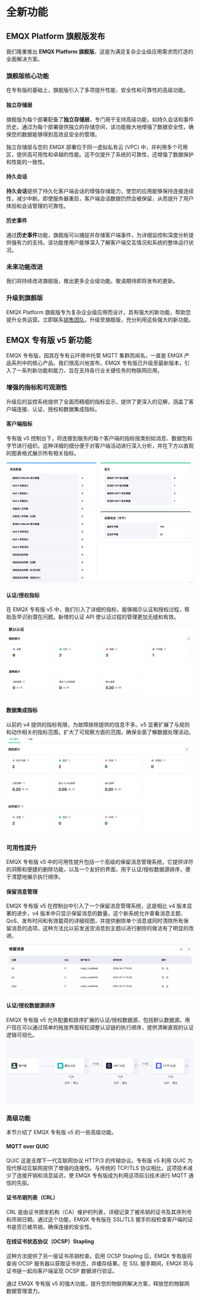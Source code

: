 # 全新功能

## EMQX Platform 旗舰版发布

我们隆重推出 **EMQX Platform 旗舰版**，这是为满足复杂企业级应用需求而打造的全面解决方案。

### 旗舰版核心功能

在专有版的基础上，旗舰版引入了多项提升性能、安全性和可靠性的高级功能。

#### 独立存储层

旗舰版为每个部署配备了**独立存储层**，专门用于支持高级功能，如持久会话和事件历史。通过为每个部署提供独立的存储空间，该功能极大地增强了数据安全性，确保您的数据能够得到高效且安全的管理。

独立存储层与您的 EMQX 部署位于同一虚拟私有云 (VPC) 中，并利用多个可用区，提供高可用性和卓越的性能。这不仅提升了系统的可靠性，还增强了数据保护和性能的一致性。

#### 持久会话

**持久会话**提供了持久化客户端会话的增强存储能力，使您的应用能够保持连接连续性，减少中断。即使服务器重启，客户端会话数据仍然会被保留，从而提升了用户体验和会话管理的可靠性。

#### 历史事件

通过**历史事件**功能，旗舰版可以捕捉并存储客户端事件，为详细监控和深度分析提供强有力的支持。该功能使用户能够深入了解客户端交互情况和系统的整体运行状况。

### 未来功能改进

我们将持续改进旗舰版，推出更多企业级功能。敬请期待即将发布的更新。

### 升级到旗舰版

EMQX Platform 旗舰版专为复杂企业级应用而设计，具有强大的新功能，帮助您提升业务运营。立即联系[销售团队](https://www.emqx.com/zh/contact?product=cloud&productEdition=Premium)，升级至旗舰版，充分利用这些强大的新功能。

## EMQX 专有版 v5 新功能

EMQX 专有版，因其在专有云环境中托管 MQTT 集群而闻名，一直是 EMQX 产品系列中的核心产品。我们很高兴地宣布，EMQX 专有版已升级至最新版本，引入了一系列新功能和能力，旨在支持各行业关键任务的物联网应用。

### 增强的指标和可观测性

升级后的监控系统提供了全面而精细的指标显示，提供了更深入的见解，涵盖了客户端连接、认证、授权和数据集成指标。

#### 客户端指标

专有版 v5 控制台下，将连接到服务的每个客户端的指标按类别如消息、数据包和字节进行组织。这种详细的细分便于对客户端活动进行深入分析，并在下方以直观的图表格式展示所有相关指标。

![新功能](./_assets/new_client.png)

#### 认证/授权指标

在 EMQX 专有版 v5 中，我们引入了详细的指标，能够揭示认证和授权过程，帮助及早识别潜在问题。新增的认证 API 使认证过程的管理更加无缝和有效。 

![新功能](./_assets/new_authentication.png)

#### 数据集成指标

以前的 v4 提供的指标有限，为故障排除提供的信息不多。v5 显著扩展了与规则和动作相关的指标范围，扩大了可观察方面的范围，确保全面了解数据处理活动。 ![新功能](./_assets/new_integration.png)

### 可用性提升

EMQX 专有版 v5 中的可用性提升包括一个高级的保留消息管理系统，它提供详尽的洞察和便捷的删除功能，以及一个友好的界面，用于认证/授权数据源排序，便于清楚地展示执行顺序。

#### 保留消息管理

EMQX 专有版 v5 在控制台中引入了一个保留消息管理系统，这是相比 v4 版本显著的进步，v4 版本中只显示保留消息的数量。这个新系统允许查看消息主题、QoS、发布时间和有效载荷的详细视图，并提供删除单个消息或同时清除所有保留消息的选项。这种方法比以前发送空消息到主题以进行删除的做法有了明显的改进。 

![新功能](./_assets/new_retained.png)

#### 认证/授权数据源排序

EMQX 专有版 v5 允许配置和排序扩展的认证/授权数据源，包括默认数据源。用户现在可以通过简单的拖放界面轻松调整认证链的执行顺序，提供清晰直观的认证逻辑可视化。 ![新功能](./_assets/new_auth_order.png)

### 高级功能

本节介绍了 EMQX 专有版 v5 的一些高级功能。

#### MQTT over QUIC

QUIC 这是支撑下一代互联网协议 HTTP/3 的传输协议。专有版 v5 利用 QUIC 为现代移动互联网提供了增强的连接性。与传统的 TCP/TLS 协议相比，这项技术减少了连接开销和消息延迟，使 EMQX 专有版成为利用这项前沿技术进行 MQTT 通信的先驱。

#### 证书吊销列表（CRL）

CRL 是由证书颁发机构（CA）维护的列表，详细记录了被吊销的证书及其序列号和吊销日期。通过这个功能，EMQX 专有版在 SSL/TLS 握手阶段检查客户端的证书是否已被吊销，确保连接的安全性。

#### 在线证书状态协议（OCSP）Stapling

这种方法提供了另一层证书吊销检查。启用 OCSP Stapling 后，EMQX 专有版将查询 OCSP 服务器以获取证书状态，并缓存结果。在 SSL 握手期间，EMQX 将与证书链一起向客户端呈现 OCSP 数据进行验证。

通过 EMQX 专有版 v5 的强大功能，提升您的物联网解决方案，释放您的物联网数据管理潜力。
